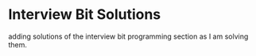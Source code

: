 # Interview Bit Solutions 
adding solutions of the interview bit programming section as I am solving them.
